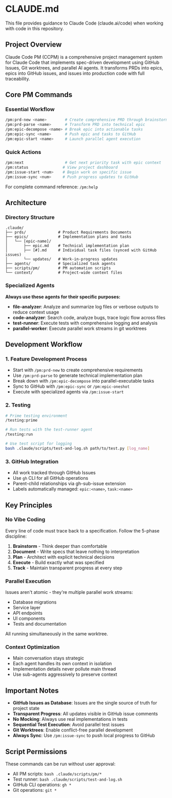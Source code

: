 # CLAUDE.md

This file provides guidance to Claude Code (claude.ai/code) when working with code in this repository.

## Project Overview

Claude Code PM (CCPM) is a comprehensive project management system for Claude Code that implements spec-driven development using GitHub Issues, Git worktrees, and parallel AI agents. It transforms PRDs into epics, epics into GitHub issues, and issues into production code with full traceability.

## Core PM Commands

### Essential Workflow
```bash
/pm:prd-new <name>        # Create comprehensive PRD through brainstorming
/pm:prd-parse <name>      # Transform PRD into technical epic  
/pm:epic-decompose <name> # Break epic into actionable tasks
/pm:epic-sync <name>      # Push epic and tasks to GitHub
/pm:epic-start <name>     # Launch parallel agent execution
```

### Quick Actions
```bash
/pm:next                  # Get next priority task with epic context
/pm:status               # View project dashboard
/pm:issue-start <num>    # Begin work on specific issue
/pm:issue-sync <num>     # Push progress updates to GitHub
```

For complete command reference: `/pm:help`

## Architecture

### Directory Structure
```
.claude/
├── prds/              # Product Requirements Documents
├── epics/             # Implementation plans and tasks
│   └── [epic-name]/
│       ├── epic.md    # Technical implementation plan
│       ├── [#].md     # Individual task files (synced with GitHub issues)
│       └── updates/   # Work-in-progress updates
├── agents/            # Specialized task agents
├── scripts/pm/        # PM automation scripts
└── context/           # Project-wide context files
```

### Specialized Agents

**Always use these agents for their specific purposes:**

- **file-analyzer**: Analyze and summarize log files or verbose outputs to reduce context usage
- **code-analyzer**: Search code, analyze bugs, trace logic flow across files
- **test-runner**: Execute tests with comprehensive logging and analysis
- **parallel-worker**: Execute parallel work streams in git worktrees

## Development Workflow

### 1. Feature Development Process
- Start with `/pm:prd-new` to create comprehensive requirements
- Use `/pm:prd-parse` to generate technical implementation plan
- Break down with `/pm:epic-decompose` into parallel-executable tasks
- Sync to GitHub with `/pm:epic-sync` or `/pm:epic-oneshot`
- Execute with specialized agents via `/pm:issue-start`

### 2. Testing
```bash
# Prime testing environment
/testing:prime

# Run tests with the test-runner agent
/testing:run

# Use test script for logging
bash .claude/scripts/test-and-log.sh path/to/test.py [log_name]
```

### 3. GitHub Integration
- All work tracked through GitHub Issues
- Use `gh` CLI for all GitHub operations
- Parent-child relationships via gh-sub-issue extension
- Labels automatically managed: `epic:<name>`, `task:<name>`

## Key Principles

### No Vibe Coding
Every line of code must trace back to a specification. Follow the 5-phase discipline:
1. **Brainstorm** - Think deeper than comfortable
2. **Document** - Write specs that leave nothing to interpretation  
3. **Plan** - Architect with explicit technical decisions
4. **Execute** - Build exactly what was specified
5. **Track** - Maintain transparent progress at every step

### Parallel Execution
Issues aren't atomic - they're multiple parallel work streams:
- Database migrations
- Service layer
- API endpoints  
- UI components
- Tests and documentation

All running simultaneously in the same worktree.

### Context Optimization
- Main conversation stays strategic
- Each agent handles its own context in isolation
- Implementation details never pollute main thread
- Use sub-agents aggressively to preserve context

## Important Notes

- **GitHub Issues as Database**: Issues are the single source of truth for project state
- **Transparent Progress**: All updates visible in GitHub issue comments
- **No Mocking**: Always use real implementations in tests
- **Sequential Test Execution**: Avoid parallel test issues
- **Git Worktrees**: Enable conflict-free parallel development
- **Always Sync**: Use `/pm:issue-sync` to push local progress to GitHub

## Script Permissions

These commands can be run without user approval:
- All PM scripts: `bash .claude/scripts/pm/*`
- Test runner: `bash .claude/scripts/test-and-log.sh`
- GitHub CLI operations: `gh *`
- Git operations: `git *`